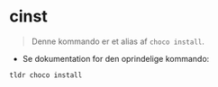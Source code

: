 # cinst

> Denne kommando er et alias af `choco install`.

- Se dokumentation for den oprindelige kommando:

`tldr choco install`
